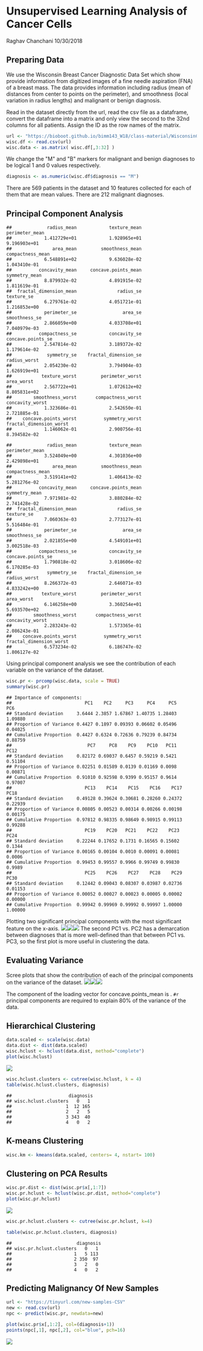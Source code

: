 Unsupervised Learning Analysis of Cancer Cells
================
Raghav Chanchani
10/30/2018

Preparing Data
--------------

We use the Wisconsin Breast Cancer Diagnostic Data Set which show provide information from digitized images of a fine needle aspiration (FNA) of a breast mass. The data provides information including radius (mean of distances from center to points on the perimeter), and smoothness (local variation in radius lengths) and malignant or benign diagnosis.

Read in the dataset directly from the url, read the csv file as a dataframe, convert the dataframe into a matrix and only view the second to the 32nd columns for all patients. Assign the ID as the row names of the matrix.

``` r
url <- "https://bioboot.github.io/bimm143_W18/class-material/WisconsinCancer.csv"
wisc.df <- read.csv(url)
wisc.data <- as.matrix( wisc.df[,3:32] )
```

We change the "M" and "B" markers for malignant and benign diagnoses to be logical 1 and 0 values respectively.

``` r
diagnosis <- as.numeric(wisc.df$diagnosis == "M")
```

There are 569 patients in the dataset and 10 features collected for each of them that are mean values. There are 212 malignant diagnoses.

Principal Component Analysis
----------------------------

    ##             radius_mean            texture_mean          perimeter_mean 
    ##            1.412729e+01            1.928965e+01            9.196903e+01 
    ##               area_mean         smoothness_mean        compactness_mean 
    ##            6.548891e+02            9.636028e-02            1.043410e-01 
    ##          concavity_mean     concave.points_mean           symmetry_mean 
    ##            8.879932e-02            4.891915e-02            1.811619e-01 
    ##  fractal_dimension_mean               radius_se              texture_se 
    ##            6.279761e-02            4.051721e-01            1.216853e+00 
    ##            perimeter_se                 area_se           smoothness_se 
    ##            2.866059e+00            4.033708e+01            7.040979e-03 
    ##          compactness_se            concavity_se       concave.points_se 
    ##            2.547814e-02            3.189372e-02            1.179614e-02 
    ##             symmetry_se    fractal_dimension_se            radius_worst 
    ##            2.054230e-02            3.794904e-03            1.626919e+01 
    ##           texture_worst         perimeter_worst              area_worst 
    ##            2.567722e+01            1.072612e+02            8.805831e+02 
    ##        smoothness_worst       compactness_worst         concavity_worst 
    ##            1.323686e-01            2.542650e-01            2.721885e-01 
    ##    concave.points_worst          symmetry_worst fractal_dimension_worst 
    ##            1.146062e-01            2.900756e-01            8.394582e-02

    ##             radius_mean            texture_mean          perimeter_mean 
    ##            3.524049e+00            4.301036e+00            2.429898e+01 
    ##               area_mean         smoothness_mean        compactness_mean 
    ##            3.519141e+02            1.406413e-02            5.281276e-02 
    ##          concavity_mean     concave.points_mean           symmetry_mean 
    ##            7.971981e-02            3.880284e-02            2.741428e-02 
    ##  fractal_dimension_mean               radius_se              texture_se 
    ##            7.060363e-03            2.773127e-01            5.516484e-01 
    ##            perimeter_se                 area_se           smoothness_se 
    ##            2.021855e+00            4.549101e+01            3.002518e-03 
    ##          compactness_se            concavity_se       concave.points_se 
    ##            1.790818e-02            3.018606e-02            6.170285e-03 
    ##             symmetry_se    fractal_dimension_se            radius_worst 
    ##            8.266372e-03            2.646071e-03            4.833242e+00 
    ##           texture_worst         perimeter_worst              area_worst 
    ##            6.146258e+00            3.360254e+01            5.693570e+02 
    ##        smoothness_worst       compactness_worst         concavity_worst 
    ##            2.283243e-02            1.573365e-01            2.086243e-01 
    ##    concave.points_worst          symmetry_worst fractal_dimension_worst 
    ##            6.573234e-02            6.186747e-02            1.806127e-02

Using principal component analysis we see the contribution of each variable on the variance of the dataset.

``` r
wisc.pr <- prcomp(wisc.data, scale = TRUE)
summary(wisc.pr)
```

    ## Importance of components:
    ##                           PC1    PC2     PC3     PC4     PC5     PC6
    ## Standard deviation     3.6444 2.3857 1.67867 1.40735 1.28403 1.09880
    ## Proportion of Variance 0.4427 0.1897 0.09393 0.06602 0.05496 0.04025
    ## Cumulative Proportion  0.4427 0.6324 0.72636 0.79239 0.84734 0.88759
    ##                            PC7     PC8    PC9    PC10   PC11    PC12
    ## Standard deviation     0.82172 0.69037 0.6457 0.59219 0.5421 0.51104
    ## Proportion of Variance 0.02251 0.01589 0.0139 0.01169 0.0098 0.00871
    ## Cumulative Proportion  0.91010 0.92598 0.9399 0.95157 0.9614 0.97007
    ##                           PC13    PC14    PC15    PC16    PC17    PC18
    ## Standard deviation     0.49128 0.39624 0.30681 0.28260 0.24372 0.22939
    ## Proportion of Variance 0.00805 0.00523 0.00314 0.00266 0.00198 0.00175
    ## Cumulative Proportion  0.97812 0.98335 0.98649 0.98915 0.99113 0.99288
    ##                           PC19    PC20   PC21    PC22    PC23   PC24
    ## Standard deviation     0.22244 0.17652 0.1731 0.16565 0.15602 0.1344
    ## Proportion of Variance 0.00165 0.00104 0.0010 0.00091 0.00081 0.0006
    ## Cumulative Proportion  0.99453 0.99557 0.9966 0.99749 0.99830 0.9989
    ##                           PC25    PC26    PC27    PC28    PC29    PC30
    ## Standard deviation     0.12442 0.09043 0.08307 0.03987 0.02736 0.01153
    ## Proportion of Variance 0.00052 0.00027 0.00023 0.00005 0.00002 0.00000
    ## Cumulative Proportion  0.99942 0.99969 0.99992 0.99997 1.00000 1.00000

Plotting two significant principal components with the most significant feature on the x-axis. ![](Mini.Project_files/figure-markdown_github/biplot-1.png)![](Mini.Project_files/figure-markdown_github/biplot-2.png)![](Mini.Project_files/figure-markdown_github/biplot-3.png) The second PC1 vs. PC2 has a demarcation between diagnoses that is more well-defined than that between PC1 vs. PC3, so the first plot is more useful in clustering the data.

Evaluating Variance
-------------------

Scree plots that show the contribution of each of the principal components on the variance of the dataset. ![](Mini.Project_files/figure-markdown_github/pve-1.png)![](Mini.Project_files/figure-markdown_github/pve-2.png)![](Mini.Project_files/figure-markdown_github/pve-3.png)

The component of the loading vector for concave.points\_mean is . `#r` principal components are required to explain 80% of the variance of the data.

Hierarchical Clustering
-----------------------

``` r
data.scaled <- scale(wisc.data)
data.dist <- dist(data.scaled)
wisc.hclust <- hclust(data.dist, method="complete")
plot(wisc.hclust)
```

![](Mini.Project_files/figure-markdown_github/scale.hclust-1.png)

``` r
wisc.hclust.clusters <- cutree(wisc.hclust, k = 4)
table(wisc.hclust.clusters, diagnosis)
```

    ##                     diagnosis
    ## wisc.hclust.clusters   0   1
    ##                    1  12 165
    ##                    2   2   5
    ##                    3 343  40
    ##                    4   0   2

K-means Clustering
------------------

``` r
wisc.km <- kmeans(data.scaled, centers= 4, nstart= 100)
```

Clustering on PCA Results
-------------------------

``` r
wisc.pr.dist <- dist(wisc.pr$x[,1:7])
wisc.pr.hclust <- hclust(wisc.pr.dist, method="complete")
plot(wisc.pr.hclust)
```

![](Mini.Project_files/figure-markdown_github/unnamed-chunk-2-1.png)

``` r
wisc.pr.hclust.clusters <- cutree(wisc.pr.hclust, k=4)

table(wisc.pr.hclust.clusters, diagnosis)
```

    ##                        diagnosis
    ## wisc.pr.hclust.clusters   0   1
    ##                       1   5 113
    ##                       2 350  97
    ##                       3   2   0
    ##                       4   0   2

Predicting Malignancy Of New Samples
------------------------------------

``` r
url <- "https://tinyurl.com/new-samples-CSV"
new <- read.csv(url)
npc <- predict(wisc.pr, newdata=new)

plot(wisc.pr$x[,1:2], col=(diagnosis+1))
points(npc[,1], npc[,2], col="blue", pch=16)
```

![](Mini.Project_files/figure-markdown_github/unnamed-chunk-3-1.png)
